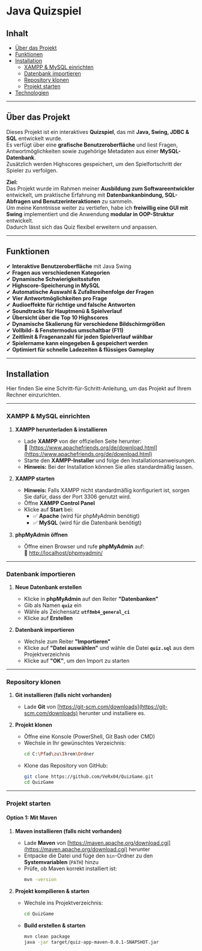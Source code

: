# Java Quizspiel

## Inhalt

- [Über das Projekt](#über-das-projekt)
- [Funktionen](#funktionen)
- [Installation](#installation)
  - [XAMPP & MySQL einrichten](#xampp--mysql-einrichten)
  - [Datenbank importieren](#datenbank-importieren)
  - [Repository klonen](#repository-klonen)
  - [Projekt starten](#projekt-starten)
- [Technologien](#technologien)

---

## Über das Projekt

Dieses Projekt ist ein interaktives **Quizspiel**, das mit **Java, Swing, JDBC & SQL** entwickelt wurde.  
Es verfügt über eine **grafische Benutzeroberfläche** und liest Fragen, Antwortmöglichkeiten sowie zugehörige Metadaten aus einer **MySQL-Datenbank**.  
Zusätzlich werden Highscores gespeichert, um den Spielfortschritt der Spieler zu verfolgen.

**Ziel:**  
Das Projekt wurde im Rahmen meiner **Ausbildung zum Softwareentwickler** entwickelt, um praktische Erfahrung mit **Datenbankanbindung, SQL-Abfragen und Benutzerinteraktionen** zu sammeln.  
Um meine Kenntnisse weiter zu vertiefen, habe ich **freiwillig eine GUI mit Swing** implementiert und die Anwendung **modular in OOP-Struktur** entwickelt.  
Dadurch lässt sich das Quiz flexibel erweitern und anpassen.

---

## Funktionen

✔ **Interaktive Benutzeroberfläche** mit Java Swing  
✔ **Fragen aus verschiedenen Kategorien**  
✔ **Dynamische Schwierigkeitsstufen**  
✔ **Highscore-Speicherung in MySQL**  
✔ **Automatische Auswahl & Zufallsreihenfolge der Fragen**  
✔ **Vier Antwortmöglichkeiten pro Frage**  
✔ **Audioeffekte für richtige und falsche Antworten**  
✔ **Soundtracks für Hauptmenü & Spielverlauf**  
✔ **Übersicht über die Top 10 Highscores**  
✔ **Dynamische Skalierung für verschiedene Bildschirmgrößen**  
✔ **Vollbild- & Fenstermodus umschaltbar (F11)**  
✔ **Zeitlimit & Fragenanzahl für jeden Spielverlauf wählbar**   
✔ **Spielername kann eingegeben & gespeichert werden**    
✔ **Optimiert für schnelle Ladezeiten & flüssiges Gameplay**  

---

## Installation

Hier finden Sie eine Schritt-für-Schritt-Anleitung, um das Projekt auf Ihrem Rechner einzurichten.

---

### XAMPP & MySQL einrichten

1. **XAMPP herunterladen & installieren**  
   - Lade **XAMPP** von der offiziellen Seite herunter:  
     🔗 [https://www.apachefriends.org/de/download.html](https://www.apachefriends.org/de/download.html)  
   - Starte den **XAMPP-Installer** und folge den Installationsanweisungen.  
   - **Hinweis:** Bei der Installation können Sie alles standardmäßig lassen.

2. **XAMPP starten**
   - **Hinweis:** Falls XAMPP nicht standardmäßig konfiguriert ist, sorgen Sie dafür, dass der Port 3306 genutzt wird.
   - Öffne **XAMPP Control Panel**  
   - Klicke auf **Start** bei:  
     - ✅ **Apache** (wird für phpMyAdmin benötigt)  
     - ✅ **MySQL** (wird für die Datenbank benötigt)  

4. **phpMyAdmin öffnen**  
   - Öffne einen Browser und rufe **phpMyAdmin** auf:  
     🔗 [http://localhost/phpmyadmin/](http://localhost/phpmyadmin/) 

---

### Datenbank importieren

1. **Neue Datenbank erstellen**  
   - Klicke in **phpMyAdmin** auf den Reiter **"Datenbanken"**  
   - Gib als Namen **`quiz`** ein  
   - Wähle als Zeichensatz **`utf8mb4_general_ci`**  
   - Klicke auf **Erstellen**  

2. **Datenbank importieren**  
   - Wechsle zum Reiter **"Importieren"**  
   - Klicke auf **"Datei auswählen"** und wähle die Datei **`quiz.sql`** aus dem Projektverzeichnis  
   - Klicke auf **"OK"**, um den Import zu starten  

---

### Repository klonen

1. **Git installieren (falls nicht vorhanden)**  
   - Lade **Git** von [https://git-scm.com/downloads](https://git-scm.com/downloads) herunter und installiere es.  

2. **Projekt klonen**  
   - Öffne eine Konsole (PowerShell, Git Bash oder CMD)  
   - Wechsle in Ihr gewünschtes Verzeichnis:  
     ```bash
     cd C:\Pfad\zu\Ihrem\Ordner
     ```
   - Klone das Repository von GitHub:  
     ```bash
     git clone https://github.com/VeRx04/QuizGame.git
     cd QuizGame
     ```

---

### Projekt starten

#### Option 1: **Mit Maven**  

1. **Maven installieren (falls nicht vorhanden)**  
   - Lade **Maven** von [https://maven.apache.org/download.cgi](https://maven.apache.org/download.cgi) herunter  
   - Entpacke die Datei und füge den `bin`-Ordner zu den **Systemvariablen** (`PATH`) hinzu  
   - Prüfe, ob Maven korrekt installiert ist:  
     ```bash
     mvn -version
     ```

2. **Projekt kompilieren & starten**  
   - Wechsle ins Projektverzeichnis:  
     ```bash
     cd QuizGame
     ```
   - **Build erstellen & starten**  
     ```bash
     mvn clean package
     java -jar target/quiz-app-maven-0.0.1-SNAPSHOT.jar
     ```
